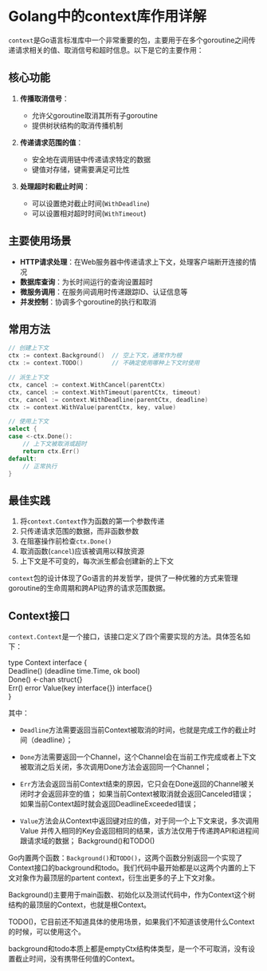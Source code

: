 # Golang中的context库作用详解

`context`是Go语言标准库中一个非常重要的包，主要用于在多个goroutine之间传递请求相关的值、取消信号和超时信息。以下是它的主要作用：

## 核心功能

1. **传播取消信号**：
    - 允许父goroutine取消其所有子goroutine
    - 提供树状结构的取消传播机制

2. **传递请求范围的值**：
    - 安全地在调用链中传递请求特定的数据
    - 键值对存储，键需要满足可比性

3. **处理超时和截止时间**：
    - 可以设置绝对截止时间(`WithDeadline`)
    - 可以设置相对超时时间(`WithTimeout`)

## 主要使用场景

- **HTTP请求处理**：在Web服务器中传递请求上下文，处理客户端断开连接的情况
- **数据库查询**：为长时间运行的查询设置超时
- **微服务调用**：在服务间调用时传递跟踪ID、认证信息等
- **并发控制**：协调多个goroutine的执行和取消

## 常用方法

```go
// 创建上下文
ctx := context.Background()  // 空上下文，通常作为根
ctx := context.TODO()        // 不确定使用哪种上下文时使用

// 派生上下文
ctx, cancel := context.WithCancel(parentCtx)
ctx, cancel := context.WithTimeout(parentCtx, timeout)
ctx, cancel := context.WithDeadline(parentCtx, deadline)
ctx := context.WithValue(parentCtx, key, value)

// 使用上下文
select {
case <-ctx.Done():
    // 上下文被取消或超时
    return ctx.Err()
default:
    // 正常执行
}
```

## 最佳实践

1. 将`context.Context`作为函数的第一个参数传递
2. 只传递请求范围的数据，而非函数参数
3. 在阻塞操作前检查`ctx.Done()`
4. 取消函数(`cancel`)应该被调用以释放资源
5. 上下文是不可变的，每次派生都会创建新的上下文

`context`包的设计体现了Go语言的并发哲学，提供了一种优雅的方式来管理goroutine的生命周期和跨API边界的请求范围数据。




## Context接口
`context.Context`是一个接口，该接口定义了四个需要实现的方法。具体签名如下：

type Context interface {   
   Deadline() (deadline time.Time, ok bool)  
   Done() <-chan struct{}  
   Err() error 
   Value(key interface{}) interface{}  
}    

其中：   
* `Deadline`方法需要返回当前Context被取消的时间，也就是完成工作的截止时间（deadline）；

* `Done`方法需要返回一个Channel，这个Channel会在当前工作完成或者上下文被取消之后关闭，多次调用Done方法会返回同一个Channel；

* `Err`方法会返回当前Context结束的原因，它只会在Done返回的Channel被关闭时才会返回非空的值；
如果当前Context被取消就会返回Canceled错误；
如果当前Context超时就会返回DeadlineExceeded错误；

* `Value`方法会从Context中返回键对应的值，对于同一个上下文来说，多次调用Value 并传入相同的Key会返回相同的结果，该方法仅用于传递跨API和进程间跟请求域的数据；
Background()和TODO()

Go内置两个函数：`Background()`和`TODO()`，这两个函数分别返回一个实现了Context接口的background和todo。我们代码中最开始都是以这两个内置的上下文对象作为最顶层的partent context，衍生出更多的子上下文对象。

Background()主要用于main函数、初始化以及测试代码中，作为Context这个树结构的最顶层的Context，也就是根Context。

TODO()，它目前还不知道具体的使用场景，如果我们不知道该使用什么Context的时候，可以使用这个。

background和todo本质上都是emptyCtx结构体类型，是一个不可取消，没有设置截止时间，没有携带任何值的Context。